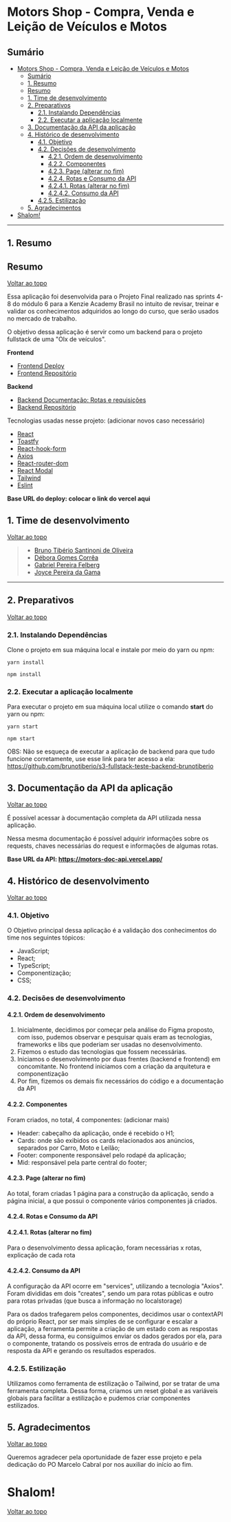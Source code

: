 # Motors Shop - Compra, Venda e Leição de Veículos e Motos

## Sumário

- [Motors Shop - Compra, Venda e Leição de Veículos e Motos](#motors-shop---compra-venda-e-leição-de-veículos-e-motos)
  - [Sumário](#sumário)
  - [1. Resumo](#1-resumo)
  - [Resumo](#resumo)
  - [1. Time de desenvolvimento](#1-time-de-desenvolvimento)
  - [2. Preparativos](#2-preparativos)
    - [2.1. Instalando Dependências](#21-instalando-dependências)
    - [2.2. Executar a aplicação localmente](#22-executar-a-aplicação-localmente)
  - [3. Documentação da API da aplicação](#3-documentação-da-api-da-aplicação)
  - [4. Histórico de desenvolvimento](#4-histórico-de-desenvolvimento)
    - [4.1. Objetivo](#41-objetivo)
    - [4.2. Decisões de desenvolvimento](#42-decisões-de-desenvolvimento)
      - [4.2.1. Ordem de desenvolvimento](#421-ordem-de-desenvolvimento)
      - [4.2.2. Componentes](#422-componentes)
      - [4.2.3. Page (alterar no fim)](#423-page-alterar-no-fim)
      - [4.2.4. Rotas e Consumo da API](#424-rotas-e-consumo-da-api)
      - [4.2.4.1. Rotas (alterar no fim)](#4241-rotas-alterar-no-fim)
      - [4.2.4.2. Consumo da API](#4242-consumo-da-api)
    - [4.2.5. Estilização](#425-estilização)
  - [5. Agradecimentos](#5-agradecimentos)
- [Shalom!](#shalom)

---

## 1. Resumo

## Resumo

[ Voltar ao topo ](#sumário)

Essa aplicação foi desenvolvida para o Projeto Final realizado nas sprints 4-8 do módulo 6 para a Kenzie Academy Brasil no intuito de revisar, treinar e validar os conhecimentos adquiridos ao longo do curso, que serão usados no mercado de trabalho.

O objetivo dessa aplicação é servir como um backend para o projeto fullstack de uma "Olx de veículos".

**Frontend**
- [Frontend Deploy](https://motors-doc-api.vercel.app/)
- [Frontend Repositório](https://github.com/M6-T11-GRUPO4/motors-frontend)

**Backend**
- [Backend Documentação: Rotas e requisições](https://motors-doc-api.vercel.app/)
- [Backend Repositório](https://github.com/M6-T11-GRUPO4/motors-backend)

Tecnologias usadas nesse projeto: (adicionar novos caso necessário)

- [React](https://pt-br.reactjs.org/docs/getting-started.html)
- [Toastfy](https://www.npmjs.com/package/react-toastify)
- [React-hook-form](https://react-hook-form.com)
- [Axios](https://axios-http.com/ptbr/docs/intro)
- [React-router-dom](https://v5.reactrouter.com/web/guides/quick-start)
- [React Modal](https://www.npmjs.com/package/react-modal)
- [Tailwind](https://tailwindcss.com/)
- [Eslint](https://eslint.org)

**Base URL do deploy: colocar o link do vercel aqui**

## 1. Time de desenvolvimento

[ Voltar ao topo ](#sumário)

> - [Bruno Tibério Santinoni de Oliveira](https://brunotiberio.vercel.app)
> - [Débora Gomes Corrêa](https://github.com/DebCorrea)
> - [Gabriel Pereira Felberg](https://github.com/gabriel-felberg)
> - [Joyce Pereira da Gama](https://github.com/JoyceGama)

---

## 2. Preparativos

[ Voltar ao topo ](#sumário)

### 2.1. Instalando Dependências

Clone o projeto em sua máquina local e instale por meio do yarn ou npm:

```shell
yarn install
```

```shell
npm install
```

### 2.2. Executar a aplicação localmente

Para executar o projeto em sua máquina local utilize o comando **start** do yarn ou npm:

```shell
yarn start
```

```shell
npm start
```

OBS: Não se esqueça de executar a aplicação de backend para que tudo funcione corretamente, use esse link para ter acesso a ela: https://github.com/brunotiberio/s3-fullstack-teste-backend-brunotiberio

## 3. Documentação da API da aplicação

[ Voltar ao topo ](#sumário)

É possível acessar à documentação completa da API utilizada nessa aplicação.

Nessa mesma documentação é possível adquirir informações sobre os requests, chaves necessárias do request e informações de algumas rotas.

**Base URL da API: https://motors-doc-api.vercel.app/**

## 4. Histórico de desenvolvimento

[ Voltar ao topo ](#sumário)

### 4.1. Objetivo

O Objetivo principal dessa aplicação é a validação dos conhecimentos do time nos seguintes tópicos:

- JavaScript;
- React;
- TypeScript;
- Componentização;
- CSS;

### 4.2. Decisões de desenvolvimento

#### 4.2.1. Ordem de desenvolvimento

1. Inicialmente, decidimos por começar pela análise do Figma proposto, com isso, pudemos observar e pesquisar quais eram as tecnologias, frameworks e libs que poderiam ser usadas no desenvolvimento.
2. Fizemos o estudo das tecnologias que fossem necessárias.
3. Iniciamos o desenvolvimento por duas frentes (backend e frontend) em concomitante. No frontend iniciamos com a criação da arquitetura e componentização
4. Por fim, fizemos os demais fix necessários do código e a documentação da API

#### 4.2.2. Componentes

Foram criados, no total, 4 componentes: (adicionar mais)

- Header: cabeçalho da aplicação, onde é recebido o H1;
- Cards: onde são exibidos os cards relacionados aos anúncios, separados por Carro, Moto e Leilão;
- Footer: componente responsável pelo rodapé da aplicação;
- Mid: responsável pela parte central do footer;

#### 4.2.3. Page (alterar no fim)

Ao total, foram criadas 1 página para a construção da aplicação, sendo a página inicial, a que possui o componente vários componentes já criados.

#### 4.2.4. Rotas e Consumo da API

#### 4.2.4.1. Rotas (alterar no fim)

Para o desenvolvimento dessa aplicação, foram necessárias x rotas, explicação de cada rota

#### 4.2.4.2. Consumo da API

A configuração da API ocorre em "services", utilizando a tecnologia "Axios". Foram divididas em dois "creates", sendo um para rotas públicas e outro para rotas privadas (que busca a informação no localstorage)

Para os dados trafegarem pelos componentes, decidimos usar o contextAPI do próprio React, por ser mais simples de se configurar e escalar a aplicação, a ferramenta permite a criação de um estado com as respostas da API, dessa forma, eu consiguimos enviar os dados gerados por ela, para o componente, tratando os possíveis erros de entrada do usuário e de resposta da API e gerando os resultados esperados.

### 4.2.5. Estilização

Utilizamos como ferramenta de estilização o Tailwind, por se tratar de uma ferramenta completa. Dessa forma, criamos um reset global e as variáveis globais para facilitar a estilização e pudemos criar componentes estilizados.

## 5. Agradecimentos

[ Voltar ao topo ](#sumário)

Queremos agradecer pela oportunidade de fazer esse projeto e pela dedicação do PO Marcelo Cabral por nos auxiliar do início ao fim.


# Shalom!

[ Voltar ao topo ](#sumário)

